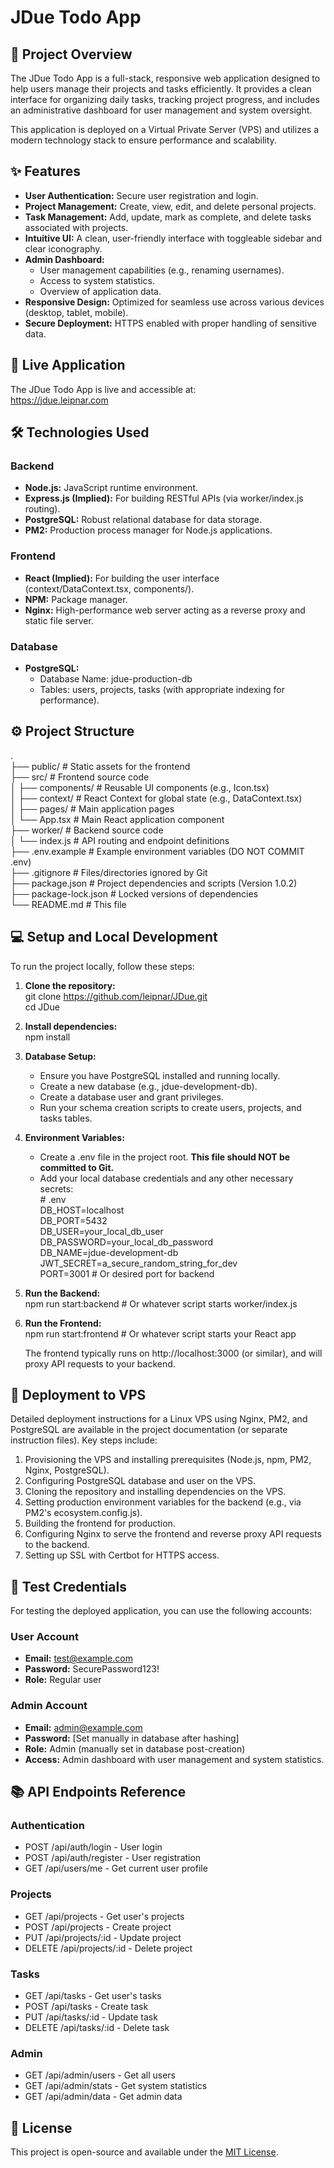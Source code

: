 # **JDue Todo App**

## **📝 Project Overview**

The JDue Todo App is a full-stack, responsive web application designed to help users manage their projects and tasks efficiently. It provides a clean interface for organizing daily tasks, tracking project progress, and includes an administrative dashboard for user management and system oversight.

This application is deployed on a Virtual Private Server (VPS) and utilizes a modern technology stack to ensure performance and scalability.

## **✨ Features**

* **User Authentication:** Secure user registration and login.  
* **Project Management:** Create, view, edit, and delete personal projects.  
* **Task Management:** Add, update, mark as complete, and delete tasks associated with projects.  
* **Intuitive UI:** A clean, user-friendly interface with toggleable sidebar and clear iconography.  
* **Admin Dashboard:**  
  * User management capabilities (e.g., renaming usernames).  
  * Access to system statistics.  
  * Overview of application data.  
* **Responsive Design:** Optimized for seamless use across various devices (desktop, tablet, mobile).  
* **Secure Deployment:** HTTPS enabled with proper handling of sensitive data.

## **🚀 Live Application**

The JDue Todo App is live and accessible at:  
https://jdue.leipnar.com

## **🛠️ Technologies Used**

### **Backend**

* **Node.js:** JavaScript runtime environment.  
* **Express.js (Implied):** For building RESTful APIs (via worker/index.js routing).  
* **PostgreSQL:** Robust relational database for data storage.  
* **PM2:** Production process manager for Node.js applications.

### **Frontend**

* **React (Implied):** For building the user interface (context/DataContext.tsx, components/).  
* **NPM:** Package manager.  
* **Nginx:** High-performance web server acting as a reverse proxy and static file server.

### **Database**

* **PostgreSQL:**  
  * Database Name: jdue-production-db  
  * Tables: users, projects, tasks (with appropriate indexing for performance).

## **⚙️ Project Structure**

.  
├── public/                 \# Static assets for the frontend  
├── src/                    \# Frontend source code  
│   ├── components/         \# Reusable UI components (e.g., Icon.tsx)  
│   ├── context/            \# React Context for global state (e.g., DataContext.tsx)  
│   ├── pages/              \# Main application pages  
│   └── App.tsx             \# Main React application component  
├── worker/                 \# Backend source code  
│   └── index.js            \# API routing and endpoint definitions  
├── .env.example            \# Example environment variables (DO NOT COMMIT .env)  
├── .gitignore              \# Files/directories ignored by Git  
├── package.json            \# Project dependencies and scripts (Version 1.0.2)  
├── package-lock.json       \# Locked versions of dependencies  
└── README.md               \# This file

## **💻 Setup and Local Development**

To run the project locally, follow these steps:

1. **Clone the repository:**  
   git clone https://github.com/leipnar/JDue.git  
   cd JDue

2. **Install dependencies:**  
   npm install

3. **Database Setup:**  
   * Ensure you have PostgreSQL installed and running locally.  
   * Create a new database (e.g., jdue-development-db).  
   * Create a database user and grant privileges.  
   * Run your schema creation scripts to create users, projects, and tasks tables.  
4. **Environment Variables:**  
   * Create a .env file in the project root. **This file should NOT be committed to Git.**  
   * Add your local database credentials and any other necessary secrets:  
     \# .env  
     DB\_HOST=localhost  
     DB\_PORT=5432  
     DB\_USER=your\_local\_db\_user  
     DB\_PASSWORD=your\_local\_db\_password  
     DB\_NAME=jdue-development-db  
     JWT\_SECRET=a\_secure\_random\_string\_for\_dev  
     PORT=3001 \# Or desired port for backend

5. **Run the Backend:**  
   npm run start:backend \# Or whatever script starts worker/index.js

6. **Run the Frontend:**  
   npm run start:frontend \# Or whatever script starts your React app

   The frontend typically runs on http://localhost:3000 (or similar), and will proxy API requests to your backend.

## **🚀 Deployment to VPS**

Detailed deployment instructions for a Linux VPS using Nginx, PM2, and PostgreSQL are available in the project documentation (or separate instruction files). Key steps include:

1. Provisioning the VPS and installing prerequisites (Node.js, npm, PM2, Nginx, PostgreSQL).  
2. Configuring PostgreSQL database and user on the VPS.  
3. Cloning the repository and installing dependencies on the VPS.  
4. Setting production environment variables for the backend (e.g., via PM2's ecosystem.config.js).  
5. Building the frontend for production.  
6. Configuring Nginx to serve the frontend and reverse proxy API requests to the backend.  
7. Setting up SSL with Certbot for HTTPS access.

## **🔑 Test Credentials**

For testing the deployed application, you can use the following accounts:

### **User Account**

* **Email:** test@example.com  
* **Password:** SecurePassword123\!  
* **Role:** Regular user

### **Admin Account**

* **Email:** admin@example.com  
* **Password:** \[Set manually in database after hashing\]  
* **Role:** Admin (manually set in database post-creation)  
* **Access:** Admin dashboard with user management and system statistics.

## **📚 API Endpoints Reference**

### **Authentication**

* POST /api/auth/login \- User login  
* POST /api/auth/register \- User registration  
* GET /api/users/me \- Get current user profile

### **Projects**

* GET /api/projects \- Get user's projects  
* POST /api/projects \- Create project  
* PUT /api/projects/:id \- Update project  
* DELETE /api/projects/:id \- Delete project

### **Tasks**

* GET /api/tasks \- Get user's tasks  
* POST /api/tasks \- Create task  
* PUT /api/tasks/:id \- Update task  
* DELETE /api/tasks/:id \- Delete task

### **Admin**

* GET /api/admin/users \- Get all users  
* GET /api/admin/stats \- Get system statistics  
* GET /api/admin/data \- Get admin data

## **📄 License**

This project is open-source and available under the [MIT License](https://www.google.com/search?q=LICENSE).
